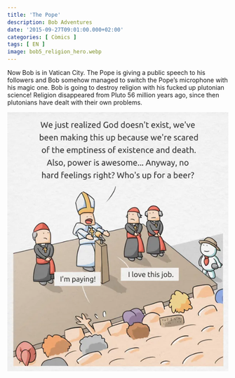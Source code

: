 ```yaml
---
title: 'The Pope'
description: Bob Adventures
date: '2015-09-27T09:01:00.000+02:00'
categories: [ Còmics ]
tags: [ EN ]
image: bob5_religion_hero.webp
---
```


Now Bob is in Vatican City. The Pope is giving a public speech to his followers and Bob somehow managed to switch the Pope’s microphone with his magic one. Bob is going to destroy religion with his fucked up plutonian science! Religion disappeared from Pluto 56 million years ago, since then plutonians have dealt with their own problems.

![](bob5_religion.webp)
